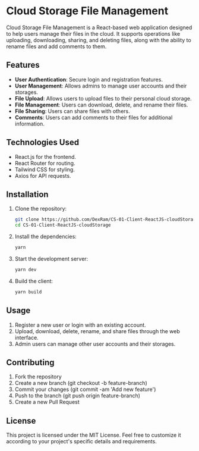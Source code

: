 # Cloud Storage File Management

Cloud Storage File Management is a React-based web application designed to help users manage their files in the cloud. It supports operations like uploading, downloading, sharing, and deleting files, along with the ability to rename files and add comments to them.

## Features

- **User Authentication**: Secure login and registration features.
- **User Management**: Allows admins to manage user accounts and their storages.
- **File Upload**: Allows users to upload files to their personal cloud storage.
- **File Management**: Users can download, delete, and rename their files.
- **File Sharing**: Users can share files with others.
- **Comments**: Users can add comments to their files for additional information.

## Technologies Used

- React.js for the frontend.
- React Router for routing.
- Tailwind CSS for styling.
- Axios for API requests.

## Installation

1. Clone the repository:

    ```bash
    git clone https://github.com/DexRam/CS-01-Client-ReactJS-cloudStorage
    cd CS-01-Client-ReactJS-cloudStorage
    ```

2. Install the dependencies:

    ```bash
    yarn
    ```

3. Start the development server:

    ```bash
    yarn dev
    ```

4. Build the client:
    ```bash
    yarn build
    ```

## Usage

1. Register a new user or login with an existing account.
2. Upload, download, delete, rename, and share files through the web interface.
3. Admin users can manage other user accounts and their storages.


## Contributing

1. Fork the repository
2. Create a new branch (git checkout -b feature-branch)
3. Commit your changes (git commit -am 'Add new feature')
4. Push to the branch (git push origin feature-branch)
5. Create a new Pull Request

## License

This project is licensed under the MIT License.
Feel free to customize it according to your project's specific details and requirements.
